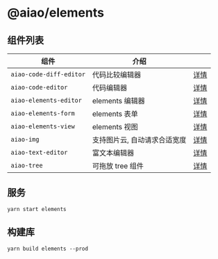 # @aiao/elements

## 组件列表

| 组件                    | 介绍                         |                                               |
| ----------------------- | ---------------------------- | --------------------------------------------- |
| `aiao-code-diff-editor` | 代码比较编辑器               | [详情](./src/lib/components/code-diff-editor) |
| `aiao-code-editor`      | 代码编辑器                   | [详情](./src/lib/components/code-editor)      |
| `aiao-elements-editor`  | elements 编辑器              | [详情](./src/lib/components/elements-editor)  |
| `aiao-elements-form`    | elements 表单                | [详情](./src/lib/components/elements-form)    |
| `aiao-elements-view`    | elements 视图                | [详情](./src/lib/components/elements-view)    |
| `aiao-img`              | 支持图片云, 自动请求合适宽度 | [详情](./src/lib/components/img)              |
| `aiao-text-editor`      | 富文本编辑器                 | [详情](./src/lib/components/text-editor)      |
| `aiao-tree`             | 可拖放 tree 组件             | [详情](./src/lib/components/tree)             |

## 服务

```console
yarn start elements
```

## 构建库

```console
yarn build elements --prod
```
